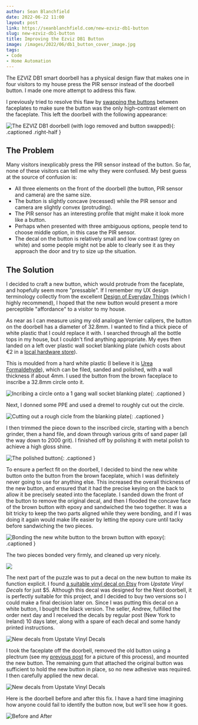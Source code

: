 ```yaml
---
author: Sean Blanchfield
date: 2022-06-22 11:00
layout: post
link: https://seanblanchfield.com/new-ezviz-db1-button
slug: new-ezviz-db1-button
title: Improving the Ezviz DB1 Button
image: /images/2022/06/db1_button_cover_image.jpg
tags:
- Code
- Home Automation
---
```


The EZVIZ DB1 smart doorbell has a physical design flaw that makes one in four visitors to my house press the PIR sensor instead of the doorbell button. I made one more attempt to address this flaw.

<!-- more -->

I previously tried to resolve this flaw by [swapping the buttons](http://localhost:4000/2022/03/improving-ezviz-db1-doorbell) between faceplates to make sure the button was the only high-contrast element on the faceplate. This left the doorbell with the following appearance:

![The EZVIZ DB1 doorbell (with logo removed and button swapped)](/images/2022/05/db1/db1_mounted_closeup.jpg){: .captioned .right-half }

## The Problem

Many visitors inexplicably press the PIR sensor instead of the button. So far, none of these visitors can tell me why they were confused. My best guess at the source of confusion is:
* All three elements on the front of the doorbell (the button, PIR sensor and camera) are the same size.
* The button is slightly concave (recessed) while the PIR sensor and camera are slightly convex (protruding).
* The PIR sensor has an interesting profile that might make it look more like a button.
* Perhaps when presented with three ambiguous options, people tend to choose middle option, in this case the PIR sensor.
* The decal on the button is relatively small and low contrast (grey on white) and some people might not be able to clearly see it as they approach the door and try to size up the situation.

## The Solution

I decided to craft a new button, which would protrude from the faceplate, and hopefully seem more "pressable". If I remember my UX design terminology collectly from the excellent [Design of Everyday Things](https://www.amazon.co.uk/Design-Everyday-Things-MIT-Press/dp/0262525674) (which I highly recommend), I hoped that the new button would present a more perceptible "affordance" to a visitor to my house.

As near as I can measure using my old analogue Vernier calipers, the button on the doorbell has a diameter of 32.8mm. I wanted to find a thick piece of white plastic that I could replace it with. I searched through all the bottle tops in my house, but I couldn't find anything appropriate. My eyes then landed on a left over plastic wall socket blanking plate (which costs about €2 in a [local hardware store](https://www.diy.ie/departments/mk-white-1-gang-single-raised-slim-profile-blanking-plate/53952_BQ.prd)). 

This is moulded from a hard white plastic (I believe it is [Urea Formaldehyde](https://en.wikipedia.org/wiki/Urea-formaldehyde)), which can be filed, sanded and polished, with a wall thickness if about 4mm. I used the button from the brown faceplace to inscribe a 32.8mm circle onto it.

![Incribing a circle onto a 1 gang wall socket blanking plate](/images/2022/06/db1_button_blanking_plate.jpg){: .captioned }

Next, I donned some PPE and used a dremel to roughly cut out the circle.

![Cutting out a rough cicle from the blanking plate](/images/2022/06/db1_button_dremel.jpg){: .captioned }

I then trimmed the piece down to the inscribed circle, starting with a bench grinder, then a hand file, and down through various grits of sand paper (all the way down to 2000 grit). I finished off by polishing it with metal polish to achieve a high gloss shine.

![The polished button](/images/2022/06/db1_button_polished.jpg){: .captioned }

To ensure a perfect fit on the doorbell, I decided to bind the new white button onto the button from the brown faceplate, which I was definitely never going to use for anything else. This increased the overall thickness of the new button, and ensured that it had the precise keying on the back to allow it be precisely seated into the faceplate. I sanded down the front of the button to remove the original decal, and then I flooded the concave face of the brown button with epoxy and sandwiched the two together. It was a bit tricky to keep the two parts aligned while they were bonding, and if I was doing it again would make life easier by letting the epoxy cure until tacky before sandwiching the two pieces.

![Bonding the new white button to the brown button with epoxy](/images/2022/06/db1_button_epoxy.jpg){: .captioned }

The two pieces bonded very firmly, and cleaned up very nicely.

![](/images/2022/06/db1_button_bonded.jpg)

The next part of the puzzle was to put a decal on the new button to make its function explicit. I found [a suitable vinyl decal on Etsy](https://www.etsy.com/ie/listing/710561391/nest-hello-doorbell-bell-1-decal?ga_order=most_relevant&ga_search_type=all&ga_view_type=gallery&ga_search_query=google+nest+doorbell+decal&ref=sr_gallery-1-3&bes=1&col=1) from *Upstate Vinyl Decals* for just $5. Although this decal was designed for the Nest doorbell, it is perfectly suitable for this project, and I decided to buy two versions so I could make a final decision later on. Since I was putting this decal on a white button, I bought the black version. The seller, Andrew, fulfilled the order next day and I received the decals by regular post (New York to Ireland) 10 days later, along with a spare of each decal and some handy printed instructions.

![New decals from Upstate Vinyl Decals](/images/2022/06/db1_button_decals.jpg)

I took the faceplate off the doorbell, removed the old button using a plectrum (see my [previous post](http://localhost:4000/2022/03/improving-ezviz-db1-doorbell) for a picture of this process), and mounted the new button. The remaining gum that attached the original button was sufficient to hold the new button in place, so no new adhesive was required. I then carefully applied the new decal.

![New decals from Upstate Vinyl Decals](/images/2022/06/db1_button_faceplate_new_button.jpg)

Here is the doorbell before and after this fix. I have a hard time imagining how anyone could fail to identify the button now, but we'll see how it goes.

![Before and After](/images/2022/06/db1_button_before_and_after.jpg)